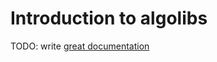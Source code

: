 # Introduction to algolibs

TODO: write [great documentation](http://jacobian.org/writing/what-to-write/)
